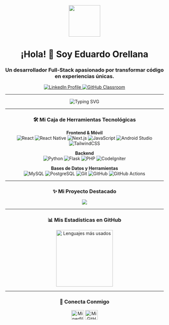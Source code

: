 <div id="header" align="center">
  <img src="https://media.giphy.com/media/M9gbBd9nbDrOTu1Mqx/giphy.gif" width="100"/>
  <h1 align="center">¡Hola! 👋 Soy Eduardo Orellana</h1>
  <h3 align="center">Un desarrollador Full-Stack apasionado por transformar código en experiencias únicas.</h3>
</div>

<div align="center">
  <a href="https://www.linkedin.com/in/eduardo-orellana-pomares-798219153/" target="_blank">
    <img src="https://img.shields.io/badge/LinkedIn-0077B5?style=for-the-badge&logo=linkedin&logoColor=white" alt="LinkedIn Profile"/>
  </a>
  <a href="https://github.com/edufuengirola1" target="_blank">
    <img src="https://img.shields.io/badge/GitHub-Classroom-181717?style=for-the-badge&logo=github&logoColor=white" alt="GitHub Classroom"/>
  </a>
</div>

---

<div align="center">

![Typing SVG](https://readme-typing-svg.herokuapp.com?font=Fira+Code&size=30&pause=1000&color=00BFFF¢er=true&vCenter=true&width=435&lines=Desarrollador+Full-Stack;React+%26+React+Native;Python+%26+Flask;MySQL+%26+PostgreSQL;Git+%26+GitHub;TailwindCSS;Android+Studio)

</div>

---

<h3 align="center">🛠️ Mi Caja de Herramientas Tecnológicas</h3>

<p align="center">
  <strong>Frontend & Móvil</strong><br/>
  <img src="https://img.shields.io/badge/React-20232A?style=for-the-badge&logo=react&logoColor=61DAFB" alt="React" />
  <img src="https://img.shields.io/badge/React_Native-20232A?style=for-the-badge&logo=react&logoColor=61DAFB" alt="React Native" />
  <img src="https://img.shields.io/badge/Next.js-000000?style=for-the-badge&logo=nextdotjs&logoColor=white" alt="Next.js" />
  <img src="https://img.shields.io/badge/JavaScript-F7DF1E?style=for-the-badge&logo=javascript&logoColor=black" alt="JavaScript" />
  <img src="https://img.shields.io/badge/Android_Studio-3DDC84?style=for-the-badge&logo=android-studio&logoColor=white" alt="Android Studio" />
  <img src="https://img.shields.io/badge/Tailwind_CSS-38B2AC?style=for-the-badge&logo=tailwind-css&logoColor=white" alt="TailwindCSS" />
</p>
<p align="center">
  <strong>Backend</strong><br/>
  <img src="https://img.shields.io/badge/Python-3776AB?style=for-the-badge&logo=python&logoColor=white" alt="Python" />
  <img src="https://img.shields.io/badge/Flask-000000?style=for-the-badge&logo=flask&logoColor=white" alt="Flask" />
  <img src="https://img.shields.io/badge/PHP-777BB4?style=for-the-badge&logo=php&logoColor=white" alt="PHP" />
  <img src="https://img.shields.io/badge/CodeIgniter-EF4223?style=for-the-badge&logo=codeigniter&logoColor=white" alt="CodeIgniter" />
</p>
<p align="center">
  <strong>Bases de Datos y Herramientas</strong><br/>
  <img src="https://img.shields.io/badge/MySQL-4479A1?style=for-the-badge&logo=mysql&logoColor=white" alt="MySQL" />
  <img src="https://img.shields.io/badge/PostgreSQL-4169E1?style=for-the-badge&logo=postgresql&logoColor=white" alt="PostgreSQL" />
  <img src="https://img.shields.io/badge/Git-F05032?style=for-the-badge&logo=git&logoColor=white" alt="Git" />
  <img src="https://img.shields.io/badge/GitHub-181717?style=for-the-badge&logo=github&logoColor=white" alt="GitHub" />
  <img src="https://img.shields.io/badge/GitHub_Actions-2088FF?style=for-the-badge&logo=github-actions&logoColor=white" alt="GitHub Actions" />
</p>

---

<h3 align="center">✨ Mi Proyecto Destacado</h3>

<p align="center">
  <a href="https://github.com/edu444477/LaNuevaEra-Flask-React-App">
    <img src="https://github-readme-stats.vercel.app/api/pin/?username=edu444477&repo=LaNuevaEra-Flask-React-App&theme=dracula&show_owner=true" />
  </a>
</p>

---

<h3 align="center">📊 Mis Estadísticas en GitHub</h3>

<p align="center">
  <a href="https://github.com/edu444477">
    <img align="center" src="https://github-readme-stats.vercel.app/api/top-langs/?username=edu444477&layout=compact&theme=dracula" height="180em" alt="Lenguajes más usados"/>
  </a>
</p>

---

<h3 align="center">🔗 Conecta Conmigo</h3>
<p align="center">
<a href="https://linkedin.com/in/eduardo-orellana-pomares-798219153" target="blank"><img align="center" src="https://raw.githubusercontent.com/rahuldkjain/github-profile-readme-generator/master/src/images/icons/Social/linked-in-alt.svg" alt="Mi perfil de LinkedIn" height="30" width="40" /></a>
<a href="https://github.com/edufuengirola1" target="blank"><img align="center" src="https://raw.githubusercontent.com/rahuldkjain/github-profile-readme-generator/master/src/images/icons/Social/github.svg" alt="Mi GitHub Institucional" height="30" width="40" /></a>
</p>
